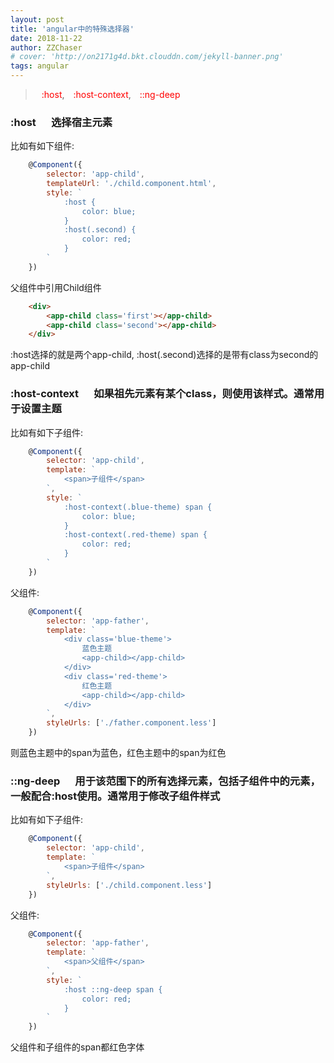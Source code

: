 ```yaml
---
layout: post
title: 'angular中的特殊选择器'
date: 2018-11-22
author: ZZChaser
# cover: 'http://on2171g4d.bkt.clouddn.com/jekyll-banner.png'
tags: angular
---
```


> <span style='margin-left:10px;color:red' >:host</span>, <span style='margin-left:10px;color:red' >:host-context</span>, <span style='margin-left:10px;color:red' >::ng-deep</span>

### :host &emsp; 选择宿主元素  
比如有如下组件:
```javascript
    @Component({
        selector: 'app-child',
        templateUrl: './child.component.html',
        style: `
            :host {
                color: blue;
            }
            :host(.second) {
                color: red;
            }
        `
    })
```
父组件中引用Child组件
``` html
    <div>
        <app-child class='first'></app-child>
        <app-child class='second'></app-child>
    </div>
```
:host选择的就是两个app-child, :host(.second)选择的是带有class为second的app-child

### :host-context &emsp; 如果祖先元素有某个class，则使用该样式。通常用于设置主题 

比如有如下子组件:
```javascript
    @Component({
        selector: 'app-child',
        template: `
            <span>子组件</span>
        `,
        style: `
            :host-context(.blue-theme) span {
                color: blue;
            }
            :host-context(.red-theme) span {
                color: red;
            }
        `
    })
```

父组件:
```javascript
    @Component({
        selector: 'app-father',
        template: `
            <div class='blue-theme'>
                蓝色主题
                <app-child></app-child>
            </div>
            <div class='red-theme'>
                红色主题
                <app-child></app-child>
            </div>
        `,
        styleUrls: ['./father.component.less']
    })
```
则蓝色主题中的span为蓝色，红色主题中的span为红色

### ::ng-deep &emsp; 用于该范围下的所有选择元素，包括子组件中的元素，一般配合:host使用。通常用于修改子组件样式

比如有如下子组件:
```javascript
    @Component({
        selector: 'app-child',
        template: `
            <span>子组件</span>
        `,
        styleUrls: ['./child.component.less']
    })
```

父组件:
```javascript
    @Component({
        selector: 'app-father',
        template: `
            <span>父组件</span>
        `,
        style: `
            :host ::ng-deep span {
                color: red;
            }
        `
    })
```
父组件和子组件的span都红色字体
